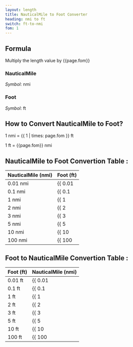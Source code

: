 ```yaml
---
layout: length
title: NauticalMile to Foot Converter
heading: nmi to ft
switch: ft-to-nmi
fom: 1
---
```


## Formula
Multiply the length value by {{page.fom}}

### NauticalMile
*Symbol*: nmi

### Foot
*Symbol*: ft

## How to Convert NauticalMile to Foot?
1 nmi = {{ 1 | times: page.fom }} ft

1 ft = {{page.fom}} nmi

## NauticalMile to Foot Convertion Table :

| NauticalMile (nmi) | Foot (ft) |
| ---- | ---- |
| 0.01 nmi | {{ 0.01 | times: page.fom | round: 5 }} ft |
| 0.1 nmi | {{ 0.1 | times: page.fom | round: 5 }} ft |
| 1 nmi | {{ 1 | times: page.fom | round: 5 }} ft |
| 2 nmi | {{ 2 | times: page.fom | round: 5 }} ft |
| 3 nmi | {{ 3 | times: page.fom | round: 5 }} ft |
| 5 nmi | {{ 5 | times: page.fom | round: 5 }} ft |
| 10 nmi | {{ 10 | times: page.fom | round: 5 }} ft |
| 100 nmi | {{ 100 | times: page.fom | round: 5 }} ft |

## Foot to NauticalMile Convertion Table :

| Foot (ft) | NauticalMile (nmi) |
| ---- | ---- |
| 0.01 ft | {{ 0.01 | divided_by: page.fom | round: 5 }} nmi |
| 0.1 ft | {{ 0.1 | divided_by: page.fom | round: 5 }} nmi |
| 1 ft | {{ 1 | divided_by: page.fom | round: 5 }} nmi |
| 2 ft | {{ 2 | divided_by: page.fom | round: 5 }} nmi |
| 3 ft | {{ 3 | divided_by: page.fom | round: 5 }} nmi |
| 5 ft | {{ 5 | divided_by: page.fom | round: 5 }} nmi |
| 10 ft | {{ 10 | divided_by: page.fom | round: 5 }} nmi |
| 100 ft | {{ 100 | divided_by: page.fom | round: 5 }} nmi |

<script>
selectInput[10].selected = true
selectOutput[5].selected = true
</script>
